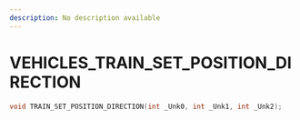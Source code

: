 ```yaml
---
description: No description available 
---
```


# VEHICLES\_TRAIN_SET_POSITION_DIRECTION

```cpp
void TRAIN_SET_POSITION_DIRECTION(int _Unk0, int _Unk1, int _Unk2);
```